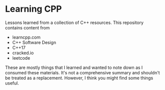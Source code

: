 # Learning CPP

Lessons learned from a collection of C++ resources. This repository contains content from
- learncpp.com
- C++ Software Design
- C++17
- cracked.io
- leetcode

These are mostly things that I learned and wanted to note down as I consumed these materials. It's
not a comprehensive summary and shouldn't be treated as a replacement. However, I think you might
find some things useful.
